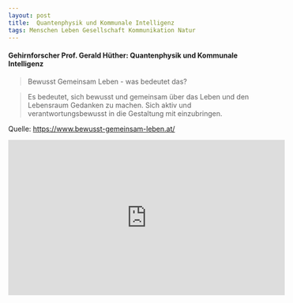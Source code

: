 ```yaml
---
layout: post
title:  Quantenphysik und Kommunale Intelligenz
tags: Menschen Leben Gesellschaft Kommunikation Natur
---
```

#### Gehirnforscher Prof. Gerald Hüther: Quantenphysik und Kommunale Intelligenz

> Bewusst Gemeinsam Leben - was bedeutet das?
<!--more-->
>Es bedeutet, sich bewusst und gemeinsam über das Leben und den Lebensraum Gedanken zu machen. Sich aktiv und verantwortungsbewusst in die Gestaltung mit einzubringen. 

Quelle: https://www.bewusst-gemeinsam-leben.at/

<iframe width="560" height="315" src="https://www.youtube.com/embed/5JrLUEekyM0" frameborder="0" allowfullscreen></iframe>
